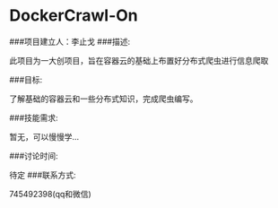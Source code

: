 # DockerCrawl-On

###项目建立人：李止戈
###描述:

此项目为一大创项目，旨在容器云的基础上布置好分布式爬虫进行信息爬取

###目标:

了解基础的容器云和一些分布式知识，完成爬虫编写。

###技能需求:

暂无，可以慢慢学...

###讨论时间:

待定
###联系方式:

745492398(qq和微信)
